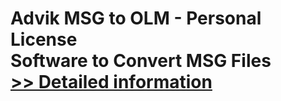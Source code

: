 # Advik MSG to OLM - Personal License<br />Software to Convert MSG Files<br />[>> Detailed information](https://secure.shareit.com/shareit/product.html?productid=300850080&affiliateid=200057808)